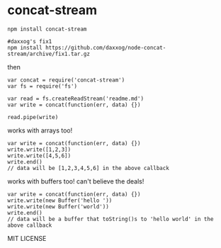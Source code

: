 # concat-stream

    npm install concat-stream
    
    #daxxog's fix1
    npm install https://github.com/daxxog/node-concat-stream/archive/fix1.tar.gz

then

    var concat = require('concat-stream')
    var fs = require('fs')
    
    var read = fs.createReadStream('readme.md')
    var write = concat(function(err, data) {})
    
    read.pipe(write)
    
works with arrays too!

    var write = concat(function(err, data) {})
    write.write([1,2,3])
    write.write([4,5,6])
    write.end()
    // data will be [1,2,3,4,5,6] in the above callback

works with buffers too! can't believe the deals!

    var write = concat(function(err, data) {})
    write.write(new Buffer('hello '))
    write.write(new Buffer('world'))
    write.end()
    // data will be a buffer that toString()s to 'hello world' in the above callback
    
MIT LICENSE
